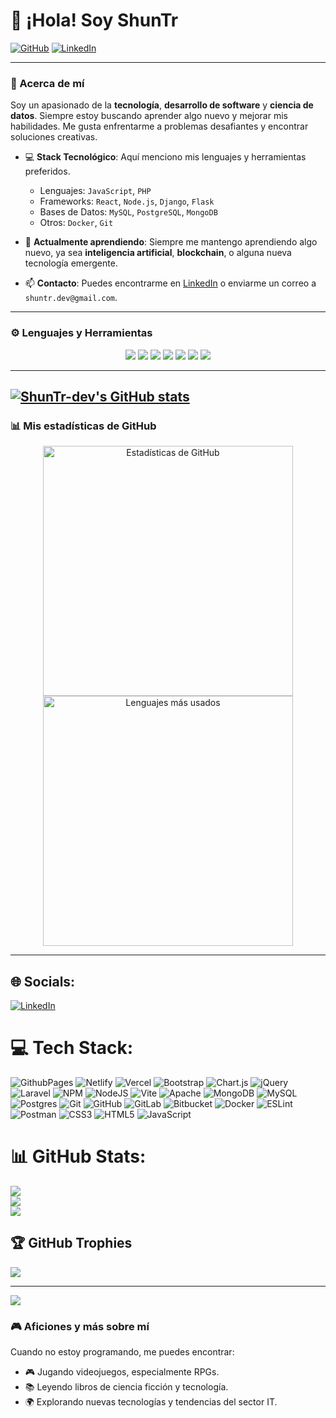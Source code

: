 # 👋 ¡Hola! Soy ShunTr


[![GitHub](https://img.shields.io/badge/GitHub-%40ShunTr-dev-black?style=flat-square&logo=github)](https://github.com/ShunTr-dev)
[![LinkedIn](https://img.shields.io/badge/LinkedIn-%40ShunTr-dev-blue?style=flat-square&logo=linkedin)](https://www.linkedin.com/in/pablo-martinez-developer/)

---

### 🚀 Acerca de mí

Soy un apasionado de la **tecnología**, **desarrollo de software** y **ciencia de datos**. Siempre estoy buscando aprender algo nuevo y mejorar mis habilidades. Me gusta enfrentarme a problemas desafiantes y encontrar soluciones creativas.

- 💻 **Stack Tecnológico**: Aquí menciono mis lenguajes y herramientas preferidos.
    - Lenguajes: `JavaScript`, `PHP`
    - Frameworks: `React`, `Node.js`, `Django`, `Flask`
    - Bases de Datos: `MySQL`, `PostgreSQL`, `MongoDB`
    - Otros: `Docker`, `Git`

- 🌱 **Actualmente aprendiendo**: Siempre me mantengo aprendiendo algo nuevo, ya sea **inteligencia artificial**, **blockchain**, o alguna nueva tecnología emergente.
  


- 📫 **Contacto**: Puedes encontrarme en [LinkedIn](https://www.linkedin.com/in/pablo-martinez-developer/) o enviarme un correo a `shuntr.dev@gmail.com`.

---

### ⚙️ Lenguajes y Herramientas

<p align="center">
    <img src="https://img.shields.io/badge/-PHP-3776AB?logo=php&logoColor=white&style=for-the-badge"/>
    <img src="https://img.shields.io/badge/-JavaScript-F7DF1E?logo=javascript&logoColor=black&style=for-the-badge"/>
    <img src="https://img.shields.io/badge/-React-61DAFB?logo=react&logoColor=black&style=for-the-badge"/>
    <img src="https://img.shields.io/badge/-Node.js-339933?logo=node.js&logoColor=white&style=for-the-badge"/>
    <img src="https://img.shields.io/badge/-Docker-2496ED?logo=docker&logoColor=white&style=for-the-badge"/>
    <img src="https://img.shields.io/badge/-Kubernetes-326CE5?logo=kubernetes&logoColor=white&style=for-the-badge"/>
    <img src="https://img.shields.io/badge/-PostgreSQL-336791?logo=postgresql&logoColor=white&style=for-the-badge"/>
</p>

---
[![ShunTr-dev's GitHub stats](https://github-readme-stats.vercel.app/api?username=ShunTr-dev)](https://github.com/ShunTr-dev/)
---
### 📊 Mis estadísticas de GitHub


<p align="center">
    <img src="https://github-readme-stats.vercel.app/api?username=ShunTr-dev&show_icons=true&theme=radical&count_private=true" alt="Estadísticas de GitHub" width="400">
    <img src="https://github-readme-stats.vercel.app/api/top-langs/?username=ShunTr-dev&layout=compact&theme=radical" alt="Lenguajes más usados" width="400">
</p>

---








## 🌐 Socials:
[![LinkedIn](https://img.shields.io/badge/LinkedIn-%230077B5.svg?logo=linkedin&logoColor=white)](https://linkedin.com/in/pablo-martinez-developer) 

# 💻 Tech Stack:
![GithubPages](https://img.shields.io/badge/github%20pages-121013?style=for-the-badge&logo=github&logoColor=white) ![Netlify](https://img.shields.io/badge/netlify-%23000000.svg?style=for-the-badge&logo=netlify&logoColor=#00C7B7) ![Vercel](https://img.shields.io/badge/vercel-%23000000.svg?style=for-the-badge&logo=vercel&logoColor=white) ![Bootstrap](https://img.shields.io/badge/bootstrap-%238511FA.svg?style=for-the-badge&logo=bootstrap&logoColor=white) ![Chart.js](https://img.shields.io/badge/chart.js-F5788D.svg?style=for-the-badge&logo=chart.js&logoColor=white) ![jQuery](https://img.shields.io/badge/jquery-%230769AD.svg?style=for-the-badge&logo=jquery&logoColor=white) ![Laravel](https://img.shields.io/badge/laravel-%23FF2D20.svg?style=for-the-badge&logo=laravel&logoColor=white) ![NPM](https://img.shields.io/badge/NPM-%23CB3837.svg?style=for-the-badge&logo=npm&logoColor=white) ![NodeJS](https://img.shields.io/badge/node.js-6DA55F?style=for-the-badge&logo=node.js&logoColor=white) ![Vite](https://img.shields.io/badge/vite-%23646CFF.svg?style=for-the-badge&logo=vite&logoColor=white) ![Apache](https://img.shields.io/badge/apache-%23D42029.svg?style=for-the-badge&logo=apache&logoColor=white) ![MongoDB](https://img.shields.io/badge/MongoDB-%234ea94b.svg?style=for-the-badge&logo=mongodb&logoColor=white) ![MySQL](https://img.shields.io/badge/mysql-4479A1.svg?style=for-the-badge&logo=mysql&logoColor=white) ![Postgres](https://img.shields.io/badge/postgres-%23316192.svg?style=for-the-badge&logo=postgresql&logoColor=white) ![Git](https://img.shields.io/badge/git-%23F05033.svg?style=for-the-badge&logo=git&logoColor=white) ![GitHub](https://img.shields.io/badge/github-%23121011.svg?style=for-the-badge&logo=github&logoColor=white) ![GitLab](https://img.shields.io/badge/gitlab-%23181717.svg?style=for-the-badge&logo=gitlab&logoColor=white) ![Bitbucket](https://img.shields.io/badge/bitbucket-%230047B3.svg?style=for-the-badge&logo=bitbucket&logoColor=white) ![Docker](https://img.shields.io/badge/docker-%230db7ed.svg?style=for-the-badge&logo=docker&logoColor=white) ![ESLint](https://img.shields.io/badge/ESLint-4B3263?style=for-the-badge&logo=eslint&logoColor=white) ![Postman](https://img.shields.io/badge/Postman-FF6C37?style=for-the-badge&logo=postman&logoColor=white) ![CSS3](https://img.shields.io/badge/css3-%231572B6.svg?style=for-the-badge&logo=css3&logoColor=white) ![HTML5](https://img.shields.io/badge/html5-%23E34F26.svg?style=for-the-badge&logo=html5&logoColor=white) ![JavaScript](https://img.shields.io/badge/javascript-%23323330.svg?style=for-the-badge&logo=javascript&logoColor=%23F7DF1E)
# 📊 GitHub Stats:
![](https://github-readme-stats.vercel.app/api?username=ShunTr-dev&theme=dark&hide_border=false&include_all_commits=false&count_private=false)<br/>
![](https://github-readme-streak-stats.herokuapp.com/?user=ShunTr-dev&theme=dark&hide_border=false)<br/>
![](https://github-readme-stats.vercel.app/api/top-langs/?username=ShunTr-dev&theme=dark&hide_border=false&include_all_commits=false&count_private=false&layout=compact)

## 🏆 GitHub Trophies
![](https://github-profile-trophy.vercel.app/?username=ShunTr-dev&theme=radical&no-frame=false&no-bg=true&margin-w=4)

---
[![](https://visitcount.itsvg.in/api?id=ShunTr-dev&icon=0&color=0)](https://visitcount.itsvg.in)

<!-- Proudly created with GPRM ( https://gprm.itsvg.in ) -->







### 🎮 Aficiones y más sobre mí

Cuando no estoy programando, me puedes encontrar:
- 🎮 Jugando videojuegos, especialmente RPGs.
- 📚 Leyendo libros de ciencia ficción y tecnología.
- 🌍 Explorando nuevas tecnologías y tendencias del sector IT.
  
<!--
**ShunTr-dev/ShunTr-dev** is a ✨ _special_ ✨ repository because its `README.md` (this file) appears on your GitHub profile.

Here are some ideas to get you started:

- 🔭 I’m currently working on ...
- 🌱 I’m currently learning ...
- 👯 I’m looking to collaborate on ...
- 🤔 I’m looking for help with ...
- 💬 Ask me about ...
- 📫 How to reach me: ...
- 😄 Pronouns: ...
- ⚡ Fun fact: ...
-->

